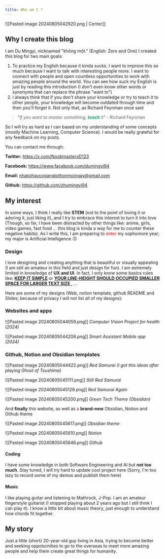 ```yaml
---
title: Who am I ?
---
```

![[Pasted image 20240805042920.png | Center]]
## Why I create this blog
I am Du Mingyi, nicknamed  "không một." (English: Zero and One)
I created this blog for two main goals:
1. To practice my English because it kinda sucks. I want to improve this so much because I want to talk with interesting people more. I want to connect with people and open countless opportunities to work with amazing people around the world. You can see how suck my English is just by reading this introduction (I don't even know other words or synonyms that can replace the phrase "want to") 
2. I always think that if you don't share your knowledge or try to teach it to other people, your knowledge will become outdated through time and then you'll forget it. Not only that, as Richard Feynman once said

> *"If you want to master something, **<font color="#00b050">teach</font>** it"*
\- Richard Feynman

So I will try as hard as I can based on my understanding of some concepts (mostly Machine Learning, Computer Science). I would be really grateful for any feedback on my posts. 

You can contact me through:

**Twitter:** https://x.com/NoobmasterxD123

**Facebook:** https://www.facebook.com/dumingyi94

**Email:** nhatoihaycogangtothonmoingay@gmail.com

**Github:** https://github.com/zhumingyi94

## My interest
In some ways, I think I really like **STEM** (not to the point of loving it or adoring it, just liking it), and I try to embrace this interest to turn it into love (Though, so far, I have been distracted by other things like: anime, girls, video games, fast food ... this blog is kinda a way for me to counter these negative habits). As I write this, I am preparing to <font color="#ff0000">enter</font> my sophomore year; my major is Artificial Intelligence :D 

### Design
I love designing and creating anything that is beautiful or visually appealing (I am still an amateur in this field and just design for fun). I am extremely limited in knowledge of **UX and UI**. In fact, I only know some basics rules like: **<u>KEEP IT SIMPLE</u>** or <u>**YOUR LINE-HEIGHT SHOULD OCCUPIED SMALLER SPACE FOR LARGER TEXT SIZE** </u>, ...

Here are some of my designs (Web, notion template, github README and Slides; because of privacy I will not list all of my designs):

### Websites and apps

![[Pasted image 20240805044059.png]]
*Computer Vision Project for health (2024)*

![[Pasted image 20240805044206.png]]
*Smart Assistant Mobile app (2024)*

### Github, Notion and Obsidian templates 

![[Pasted image 20240805044422.png]]
*Red Samurai (I got this ideas after playing Ghost of Tsushima)*

![[Pasted image 20240805045111.png]]
*Still Red Samurai*

![[Pasted image 20240805045128.png]]
*Red Samurai Again*

![[Pasted image 20240805045200.png]]
*Green Tech Theme (Obsidian)*

And **finally** this website, as well as <font color="#ff0000">a </font>**brand-new** Obsidian, Notion and Github theme

![[Pasted image 20240805045617.png]]
*Obsidian theme*

![[Pasted image 20240805045810.png]]
*Notion*

![[Pasted image 20240805045846.png]]
*Github*
#### Coding
I have some knowledge in both Software Engineering and AI but **not too much**. Stay tuned, I will try hard to update cool project here (Sorry, I'm too lazy to record some of my demos and publish them here) 
#### Music
I like playing guitar and listening to Mathrock, J-Pop. I am an amateur fingerstyle guitarist (I stopped playing about 2 years ago but I still think I can play it). I know a little bit about music theory, just enough to understand how chords  fit together. 
## My story
Just a little (short) 20-year-old guy living in Asia, trying to become better and seeking oppoturnities to go to the overseas  to meet more amazing people and help them create great things for humanity. 
